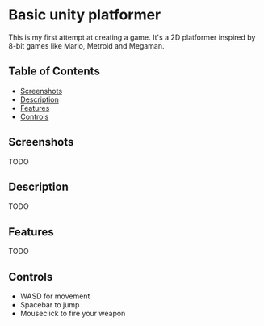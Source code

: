 # Basic unity platformer

This is my first attempt at creating a game. It's a 2D platformer inspired by 8-bit games like Mario, Metroid and Megaman.

## Table of Contents
- [Screenshots](#screenshots)
- [Description](#description)
- [Features](#features)
- [Controls](#controls)

## Screenshots
TODO

## Description
TODO

## Features
TODO

## Controls
- WASD for movement
- Spacebar to jump
- Mouseclick to fire your weapon
